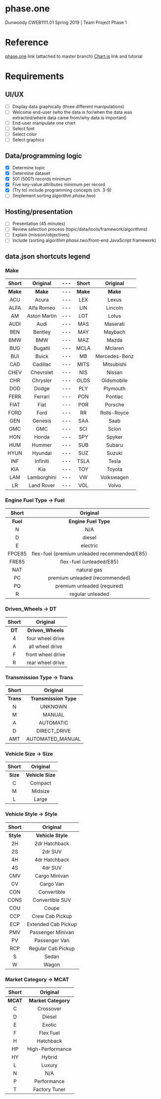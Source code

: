 # phase.one
Dunwoody CWEB1111.01 Spring 2019 | Team Project Phase 1

# Reference
[phase.one](https://raphkris.github.io/phase.one/) link (attached to master branch)
[Chart.js](https://www.chartjs.org/docs/latest/) link and tutorial

# Requirements
## UI/UX
- [ ] Display data graphically (three different manipulations)
- [ ] Welcome end-user (who the data is for/when the data was extracted/where data came from/why data is important)
- [ ] End-user manipulate one chart
- [ ] Select font
- [ ] Select color
- [ ] Select graphics

## Data/programming logic
- [x] Determine topic
- [x] Determine dataset
- [x] 501 (500?) records minimum
- [x] Five key-value attributes minimum per record
- [x] (Try to) include programming concepts (ch. 3-9)
- [ ] (Implement sorting algorithm *phase.two*)

## Hosting/presentation
- [ ] Presentation (45 minutes)
- [ ] Review selection process (topic/data/tools/framework/algorithms)
- [ ] Explain (mission/objectives)
- [ ] Include (sorting algorithm *phase.two*/front-end JavaScript framework)

## data.json shortcuts legend
### Make
Short   | Original      |---| Short     | Original
:---:   | :---:         |---| :---:     | :---:
**Make**| **Make**      |---| **Make**  | **Make**
ACU     | Acura         |---| LEX       | Lexus
ALFA    | Alfa Romeo    |---| LIN       | Lincoln
AM      | Aston Martin  |---| LOT       | Lotus
AUDI    | Audi          |---| MAS       | Maserati
BEN     | Bentley       |---| MAY       | Maybach
BMW     | BMW           |---| MAZ       | Mazda
BUG     | Bugatti       |---| MCLA      | Mclaren
BUI     | Buick         |---| MB        | Mercedes-Benz
CAD     | Cadillac      |---| MITS      | Mitsubishi
CHEV    | Chevrolet     |---| NIS       | Nissan
CHR     | Chrysler      |---| OLDS      | Oldsmobile
DOD     | Dodge         |---| PLY       | Plymouth
FERR    | Ferrari       |---| PON       | Pontiac
FIAT    | Fiat          |---| POR       | Porsche
FORD    | Ford          |---| RR        | Rolls-Royce
GEN     | Genesis       |---| SAA       | Saab
GMC     | GMC           |---| SCI       | Scion
HON     | Honda         |---| SPY       | Spyker
HUM     | Hummer        |---| SUB       | Subaru
HYUN    | Hyundai       |---| SUZ       | Suzuki
INF     | Infiniti      |---| TSLA      | Tesla
KIA     | Kia           |---| TOY       | Toyota
LAM     | Lamborghini   |---| VW        | Volkswagen
LR      | Land Rover    |---| VOL       | Volvo

### Engine Fuel Type -> Fuel
Short   | Original
:---:   | :---:
**Fuel**| **Engine Fuel Type**
N       | N/A
D       | diesel
E       | electric
FPCE85  | flex-fuel (premium unleaded recommended/E85)
FRE85   | flex-fuel (unleaded/E85)
NAT     | natural gas
PC      | premium unleaded (recommended)
PQ      | premium unleaded (required)
R       | regular unleaded

### Driven_Wheels -> DT
Short   | Original
:---:   | :---:
**DT**  | **Driven_Wheels**
4       | four wheel drive
A       | all wheel drive
F       | front wheel drive
R       | rear wheel drive

### Transmission Type -> Trans
Short       | Original
:---:       | :---:
**Trans**   | **Transmission Type**
N           | UNKNOWN
M           | MANUAL
A           | AUTOMATIC
D           | DIRECT_DRIVE
AMT         | AUTOMATED_MANUAL

### Vehicle Size -> Size
Short   | Original
:---:   | :---:
**Size**| **Vehicle Size**
C       | Compact
M       | Midsize
L       | Large
### Vehicle Style -> Style
Short       | Original
:---:       | :---:
**Style**   | **Vehicle Style**
2H          | 2dr Hatchback
2S          | 2dr SUV
4H          | 4dr Hatchback
4S          | 4dr SUV
CMV         | Cargo Minivan
CV          | Cargo Van
CON         | Convertible
CONS        | Convertible SUV
COU         | Coupe
CCP         | Crew Cab Pickup
ECP         | Extended Cab Pickup
PMV         | Passenger Minivan
PV          | Passenger Van
RCP         | Regular Cab Pickup
S           | Sedan
W           | Wagon

### Market Category -> MCAT
Short   | Original
:---:   | :---:
**MCAT**| **Market Category**
C       | Crossover
D       | Diesel
E       | Exotic
F       | Flex Fuel
H       | Hatchback
HP      | High-Performance
HY      | Hybrid
L       | Luxury
N       | N/A
P       | Performance
T       | Factory Tuner